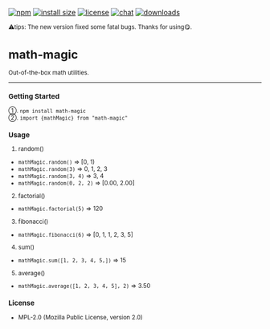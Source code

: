 [![npm](https://img.shields.io/npm/v/math-magic)](https://img.shields.io/npm/v/math-magic)
[![install size](https://packagephobia.com/badge?p=math-magic)](https://packagephobia.com/result?p=math-magic)
[![license](https://img.shields.io/github/license/AndyFang36/math-magic)](https://img.shields.io/github/license/AndyFang36/math-magic)
[![chat](https://img.shields.io/gitter/room/AndyFang36/math-magic)](https://img.shields.io/gitter/room/AndyFang36/math-magic)
[![downloads](https://img.shields.io/npm/dw/math-magic)](https://img.shields.io/npm/dw/math-magic)

<small>⚠tips: The new version fixed some fatal bugs. Thanks for using😋.</samll> 

# math-magic
Out-of-the-box math utilities.

--------------------------------------------------

### Getting Started  
①. `npm install math-magic`  
②. `import {mathMagic} from "math-magic"`

### Usage
1. random()  
* `mathMagic.random()` => [0, 1)
* `mathMagic.random(3)` => 0, 1, 2, 3
* `mathMagic.random(3, 4)` => 3, 4
* `mathMagic.random(0, 2, 2)` => [0.00, 2.00]

2. factorial()  
* `mathMagic.factorial(5)` => 120

3. fibonacci()  
* `mathMagic.fibonacci(6)` => [0, 1, 1, 2, 3, 5]

4. sum()  
* `mathMagic.sum([1, 2, 3, 4, 5,])` => 15

5. average()
* `mathMagic.average([1, 2, 3, 4, 5], 2)` => 3.50

### License 
* MPL-2.0 (Mozilla Public License, version 2.0)